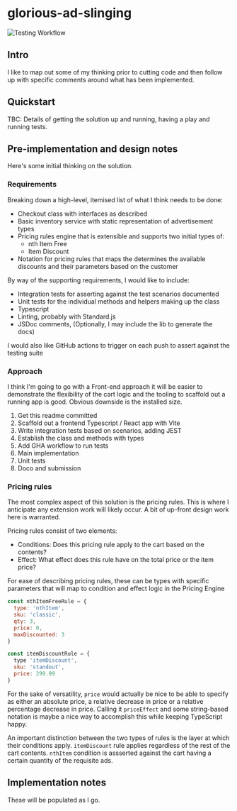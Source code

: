 # glorious-ad-slinging

![Testing Workflow](https://github.com/delxa/glorious-ad-slinging/actions/workflows/test.yml/badge.svg)

## Intro

I like to map out some of my thinking prior to cutting code and then follow up with specific comments around what has been implemented.

## Quickstart

TBC: Details of getting the solution up and running, having a play and running tests.

## Pre-implementation and design notes

Here's some initial thinking on the solution.

### Requirements

Breaking down a high-level, itemised list of what I think needs to be done:

- Checkout class with interfaces as described
- Basic inventory service with static representation of advertisement types
- Pricing rules engine that is extensible and supports two initial types of:
  - nth Item Free
  - Item Discount
- Notation for pricing rules that maps the determines the available discounts and their parameters based on the customer

By way of the supporting requirements, I would like to include:

- Integration tests for asserting against the test scenarios documented
- Unit tests for the individual methods and helpers making up the class
- Typescript
- Linting, probably with Standard.js
- JSDoc comments, (Optionally, I may include the lib to generate the docs)

I would also like GitHub actions to trigger on each push to assert against the testing suite

### Approach

I think I'm going to go with a Front-end approach it will be easier to demonstrate the flexibility of the cart logic and the tooling to scaffold out a running app is good. Obvious downside is the installed size.

1. Get this readme committed
2. Scaffold out a frontend Typescript / React app with Vite
3. Write integration tests based on scenarios, adding JEST
4. Establish the class and methods with types
5. Add GHA workflow to run tests
6. Main implementation
7. Unit tests
8. Doco and submission

### Pricing rules

The most complex aspect of this solution is the pricing rules. This is where I anticipate any extension work will likely occur. A bit of up-front design work here is warranted.

Pricing rules consist of two elements:

- Conditions: Does this pricing rule apply to the cart based on the contents?
- Effect: What effect does this rule have on the total price or the item price?

For ease of describing pricing rules, these can be types with specific parameters that will map to condition and effect logic in the Pricing Engine

```javascript
const nthItemFreeRule = {
  type: 'nthItem',
  sku: 'classic',
  qty: 3,
  price: 0,
  maxDiscounted: 3
}

const itemDiscountRule = {
  type 'itemDiscount',
  sku: 'standout',
  price: 299.99
}
```

For the sake of versatility, `price` would actually be nice to be able to specify as either an absolute price, a relative decrease in price or a relative percentage decrease in price. Calling it `priceEffect` and some string-based notation is maybe a nice way to accomplish this while keeping TypeScript happy.

An important distinction between the two types of rules is the layer at which their conditions apply. `itemDiscount` rule applies regardless of the rest of the cart contents. `nthItem` condition is assserted against the cart having a certain quantity of the requisite ads.

## Implementation notes

These will be populated as I go.
